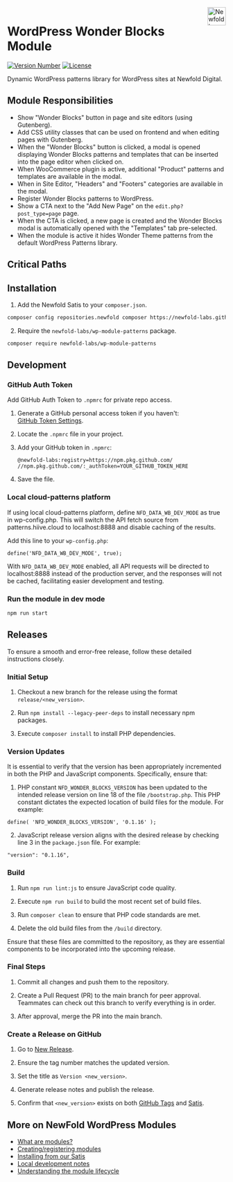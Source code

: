 <a href="https://newfold.com/" target="_blank">
    <img src="https://newfold.com/content/experience-fragments/newfold/site-header/master/_jcr_content/root/header/logo.coreimg.svg/1621395071423/newfold-digital.svg" alt="Newfold Logo" title="Newfold Digital" align="right" 
height="42" />
</a>

# WordPress Wonder Blocks Module
[![Version Number](https://img.shields.io/github/v/release/newfold-labs/wp-module-patterns?color=21a0ed&labelColor=333333)](https://github.com/newfold-labs/wp-module-patterns/releases)
[![License](https://img.shields.io/github/license/newfold-labs/wp-module-patterns?labelColor=333333&color=666666)](https://raw.githubusercontent.com/newfold-labs/wp-module-patterns/master/LICENSE)

Dynamic WordPress patterns library for WordPress sites at Newfold Digital.

## Module Responsibilities

- Show "Wonder Blocks" button in page and site editors (using Gutenberg).
- Add CSS utility classes that can be used on frontend and when editing pages with Gutenberg.
- When the "Wonder Blocks" button is clicked, a modal is opened displaying Wonder Blocks patterns and templates that can be inserted into the page editor when clicked on.
- When WooCommerce plugin is active, additional "Product" patterns and templates are available in the modal.
- When in Site Editor, "Headers" and "Footers" categories are available in the modal.
- Register Wonder Blocks patterns to WordPress.
- Show a CTA next to the "Add New Page" on the `edit.php?post_type=page` page.
- When the CTA is clicked, a new page is created and the Wonder Blocks modal is automatically opened with the "Templates" tab pre-selected.
- When the module is active it hides Wonder Theme patterns from the default WordPress Patterns library.

## Critical Paths

## Installation

1. Add the Newfold Satis to your `composer.json`.

```bash
composer config repositories.newfold composer https://newfold-labs.github.io/satis
```

2. Require the `newfold-labs/wp-module-patterns` package.

```bash
composer require newfold-labs/wp-module-patterns
```

## Development

### GitHub Auth Token

Add GitHub Auth Token to `.npmrc` for private repo access.

1. Generate a GitHub personal access token if you haven't:  
   [GitHub Token Settings](https://github.com/settings/tokens).

2. Locate the `.npmrc` file in your project.

3. Add your GitHub token in `.npmrc`:

   ```
   @newfold-labs:registry=https://npm.pkg.github.com/
   //npm.pkg.github.com/:_authToken=YOUR_GITHUB_TOKEN_HERE
   ```

4. Save the file.

### Local cloud-patterns platform

If using local cloud-patterns platform, define `NFD_DATA_WB_DEV_MODE` as true in wp-config.php. This will switch the API fetch source from patterns.hiive.cloud to localhost:8888 and disable caching of the results.

Add this line to your `wp-config.php`:

```
define('NFD_DATA_WB_DEV_MODE', true);
```

With `NFD_DATA_WB_DEV_MODE` enabled, all API requests will be directed to localhost:8888 instead of the production server, and the responses will not be cached, facilitating easier development and testing.

### Run the module in dev mode

```bash
npm run start
```

## Releases

To ensure a smooth and error-free release, follow these detailed instructions closely.

### Initial Setup

1. Checkout a new branch for the release using the format `release/<new_version>`.

2. Run `npm install --legacy-peer-deps` to install necessary npm packages.

3. Execute `composer install` to install PHP dependencies.

### Version Updates

It is essential to verify that the version has been appropriately incremented in both the PHP and JavaScript components. Specifically, ensure that:

1. PHP constant `NFD_WONDER_BLOCKS_VERSION` has been updated to the intended release version on line 18 of the file `/bootstrap.php`. This PHP constant dictates the expected location of build files for the module. For example:

```
define( 'NFD_WONDER_BLOCKS_VERSION', '0.1.16' );
```

2. JavaScript release version aligns with the desired release by checking line 3 in the `package.json` file. For example:

```
"version": "0.1.16",
```

### Build

1. Run `npm run lint:js` to ensure JavaScript code quality.

2. Execute `npm run build` to build the most recent set of build files.

3. Run `composer clean` to ensure that PHP code standards are met.

4. Delete the old build files from the `/build` directory.

Ensure that these files are committed to the repository, as they are essential components to be incorporated into the upcoming release.

### Final Steps

1. Commit all changes and push them to the repository.

2. Create a Pull Request (PR) to the main branch for peer approval. Teammates can check out this branch to verify everything is in order.

3. After approval, merge the PR into the main branch.

### Create a Release on GitHub

1. Go to [New Release](https://github.com/newfold-labs/wp-module-patterns/releases/new).

2. Ensure the tag number matches the updated version.

3. Set the title as `Version <new_version>`.

4. Generate release notes and publish the release.

5. Confirm that `<new_version>` exists on both [GitHub Tags](https://github.com/newfold-labs/wp-module-patterns/tags) and [Satis](https://newfold-labs.github.io/satis/#patterns).

## More on NewFold WordPress Modules

- <a href="https://github.com/bluehost/endurance-wp-module-loader#endurance-wordpress-modules">What are modules?</a>
- <a href="https://github.com/bluehost/endurance-wp-module-loader#creating--registering-a-module">Creating/registering
  modules</a>
- <a href="https://github.com/bluehost/endurance-wp-module-loader#installing-from-our-satis">Installing from our
  Satis</a>
- <a href="https://github.com/bluehost/endurance-wp-module-loader#local-development">Local development notes</a>
- <a href="https://github.com/bluehost/endurance-wp-module-loader#understanding-the-module-lifecycle">Understanding the
  module lifecycle</a>
